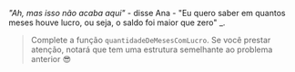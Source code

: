_"Ah, mas isso não acaba aqui"_ - disse Ana - "Eu quero saber em quantos meses houve lucro, ou seja, o saldo foi maior que zero" _.


> Complete a função `quantidadeDeMesesComLucro`. Se você prestar atenção, notará que tem uma estrutura semelhante ao problema anterior  :sunglasses:
